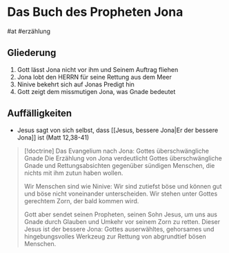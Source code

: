 # Das Buch des Propheten Jona

#at #erzählung

## Gliederung

1. Gott lässt Jona nicht vor ihm und Seinem Auftrag fliehen
2. Jona lobt den HERRN für seine Rettung aus dem Meer
3. Ninive bekehrt sich auf Jonas Predigt hin
4. Gott zeigt dem missmutigen Jona, was Gnade bedeutet

## Auffälligkeiten

- Jesus sagt von sich selbst, dass [[Jesus, bessere Jona|Er der bessere Jona]] ist (Matt 12,38-41)

> [!doctrine] Das Evangelium nach Jona: Gottes überschwängliche Gnade
> Die Erzählung von Jona verdeutlicht Gottes überschwängliche Gnade und Rettungsabsichten gegenüber sündigen Menschen, die nichts mit ihm zutun haben wollen.
> 
> Wir Menschen sind wie Ninive: Wir sind zutiefst böse und können gut und böse nicht voneinander unterscheiden. Wir stehen unter Gottes gerechtem Zorn, der bald kommen wird.
> 
> Gott aber sendet seinen Propheten, seinen Sohn Jesus, um uns aus Gnade durch Glauben und Umkehr vor seinem Zorn zu retten. Dieser Jesus ist der bessere Jona: Gottes auserwähltes, gehorsames und hingebungsvolles Werkzeug zur Rettung von abgrundtief bösen Menschen.